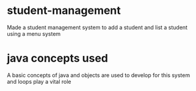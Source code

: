 # student-management

  Made a student management system to add a student and list a student using a menu system

# java concepts used

  A basic concepts of java and objects are used to develop for this system and loops play a vital role
